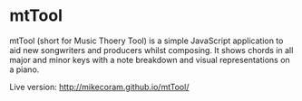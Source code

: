 # mtTool

mtTool (short for Music Thoery Tool) is a simple JavaScript application to aid new songwriters and producers whilst composing. It shows chords in all major and minor keys with a note breakdown and visual representations on a piano.

Live version: http://mikecoram.github.io/mtTool/
